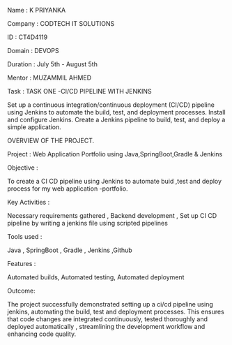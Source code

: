 Name     : K PRIYANKA

Company  : CODTECH IT SOLUTIONS

ID       : CT4D4119

Domain   : DEVOPS

Duration : July 5th - August 5th

Mentor   : MUZAMMIL AHMED


Task     : TASK ONE -CI/CD PIPELINE WITH JENKINS

Set up a continuous integration/continuous deployment (CI/CD) pipeline using Jenkins to automate the build, test, and deployment processes. Install and configure Jenkins. Create a Jenkins pipeline to build, test, and deploy a simple application.

OVERVIEW OF THE PROJECT.

Project : Web Application Portfolio using Java,SpringBoot,Gradle & Jenkins

Objective : 

To create a CI CD pipeline using Jenkins to automate buid ,test and deploy process for my web application -portfolio.

Key Activities : 

Necessary requirements gathered , Backend development , Set up CI CD pipeline by writing a jenkins file using scripted pipelines

Tools used : 

Java , SpringBoot , Gradle , Jenkins ,Github

Features : 

Automated builds, Automated testing, Automated deployment 

Outcome:

The project successfully demonstrated setting up a ci/cd pipeline using jenkins, automating the build, test and deployment processes. This ensures that code changes are integrated continuously, tested thoroughly and deployed automatically , streamlining the development workflow and enhancing code quality.
